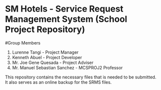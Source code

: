 # SM Hotels - Service Request Management System (School Project Repository)

#Group Members

1. Lurenne Tangi - Project Manager
2. Kenneth Abuel - Project Developer
3. Mr. Joe Gene Quesada - Project Adviser
4. Mr. Manuel Sebastian Sanchez - MCSPROJ2 Professor


This repository contains the necessary files that is needed to be submitted. It also serves as an online backup for the SRMS files.
